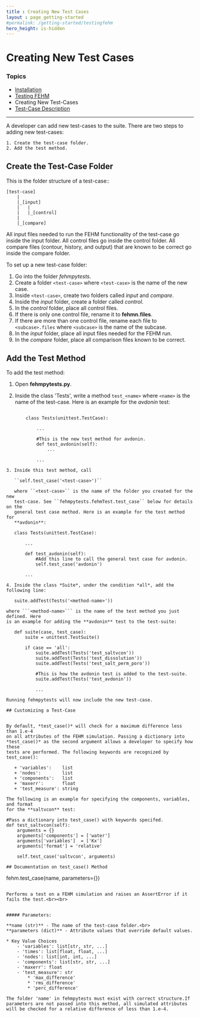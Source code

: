 ```yaml
---
title : Creating New Test Cases
layout : page_getting-started
#permalink: /getting-started/testingfehm
hero_height: is-hidden
---
```


# Creating New Test Cases

### Topics

* [Installation](../install)
* [Testing FEHM](../testing)
* Creating New Test-Cases
* [Test-Case Description](../testdesc)

---


A developer can add new test-cases to the suite. There are two steps 
to adding new test-cases: 

    1. Create the test-case folder.
    2. Add the test method.

## Create the Test-Case Folder


This is the folder structure of a test-case::

    [test-case]
        |
        |_[input]
        |   |
        |   |_[control]
        |  
        |_[compare]

All input files needed to run the FEHM functionality of the test-case go inside
the input folder. All control files go inside the control folder. All compare 
files (contour, history, and output) that are known to be correct go inside the
compare folder.

To set up a new test-case folder:

1. Go into the folder *fehmpytests*.
2. Create a folder ```<test-case>``` where ```<test-case>``` is the name of the new 
   case.
3. Inside ```<test-case>```, create two folders called *input* and *compare*.
4. Inside the *input* folder, create a folder called *control*.
5. In the *control* folder, place all control files.
6. If there is only one control file, rename it to **fehmn.files**.
7. If there are more than one control file, rename each file to 
   ```<subcase>.files``` where ```<subcase>``` is the name of the subcase.
8. In the *input* folder, place all input files needed for the FEHM run.
9. In the *compare* folder, place all comparison files known to be correct.

     
## Add the Test Method


To add the test method:

1. Open **fehmpytests.py**.
2. Inside the class 'Tests', write a method ```test_<name>``` where ```<name>``` is 
   the name of the test-case. Here is an example for the *avdonin* test:

   ```
   
       class Tests(unittest.TestCase):
           
           ...
           
           #This is the new test method for avdonin.
           def test_avdonin(self):
               ...
               
           ...    
```   
3. Inside this test method, call 
       
   ``self.test_case('<test-case>')`` 
       
   where ``<test-case>`` is the name of the folder you created for the new 
   test-case. See ``fehmpytests.fehmTest.test_case`` below for details on the 
   general test case method. Here is an example for the test method for
   **avdonin**:
   ```
       class Tests(unittest.TestCase):
           
           ...
           
           def test_avdonin(self):
               #Add this line to call the general test case for avdonin.
               self.test_case('avdonin')
               
           ...
   ```         
4. Inside the class *Suite*, under the condition *all*, add the following line:
 ```
       suite.addTest(Tests('<method-name>'))
   ```    
   where ```<method-name>``` is the name of the test method you just defined. Here 
   is an example for adding the **avdonin** test to the test-suite:
   ```
       def suite(case, test_case):
           suite = unittest.TestSuite()
            
           if case == 'all':
               suite.addTest(Tests('test_saltvcon'))
               suite.addTest(Tests('test_dissolution'))
               suite.addTest(Tests('test_salt_perm_poro'))
               
               #This is how the avdonin test is added to the test-suite.
               suite.addTest(Tests('test_avdonin'))
               
               ...
 ```  
Running fehmpytests will now include the new test-case.     

## Customizing a Test-Case


By default, *test_case()* will check for a maximum difference less than 1.e-4
on all attributes of the FEHM simulation. Passing a dictionary into 
*test_case()* as the second argument allows a developer to specify how these 
tests are performed. The following keywords are recognized by test_case():

    + 'variables':    list   
    + 'nodes':        list   
    + 'components':   list    
    + 'maxerr':       float   
    + 'test_measure': string 
    
The following is an example for specifying the components, variables, and format
for the **saltvcon** test:
 ```   
    #Pass a dictionary into test_case() with keywords specifed.
    def test_saltvcon(self):
        arguments = {}
        arguments['components'] = ['water']
        arguments['variables']  = ['Kx']
        arguments['format'] = 'relative' 
          
        self.test_case('saltvcon', arguments)  
 ```       
## Documentation on test_case() Method

```
fehm.test_case(name, parameters={})
```

Performs a test on a FEHM simulation and raises an AssertError if it fails the test.<br><br>


##### Parameters:

**name (str)** - The name of the test-case folder.<br>
**parameters (dict)** - Attribute values that override default values.

* Key Value Choices
	- 'variables': list[str, str, ...]
	- 'times': list[float, float, ...]
	- 'nodes': list[int, int, ...]
	- 'components': list[str, str, ...]
	- 'maxerr': float
	- 'test_measure': str
		* 'max_difference'
		* 'rms_difference'
		* 'perc_difference'                                  
            
The folder 'name' in fehmpytests must exist with correct structure.If parameters are not passed into this method, all simulated attributes will be checked for a relative difference of less than 1.e-4.

